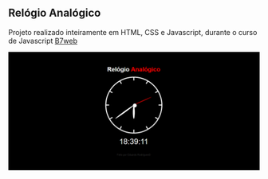 ## Relógio Analógico

Projeto realizado inteiramente em HTML, CSS e Javascript, durante o curso de Javascript [B7web](https://alunos.b7web.com.br/login)

![App Images](./assets.png)